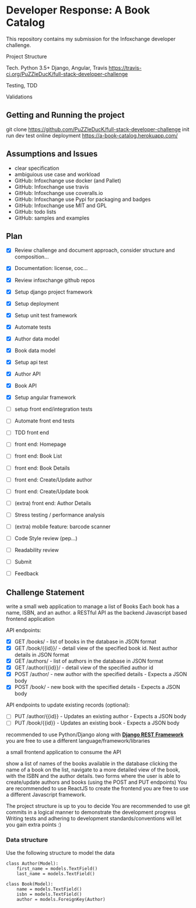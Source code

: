

# Developer Response: A Book Catalog

This repository contains my submission for the Infoxchange developer challenge.

Project Structure


Tech. Python 3.5+ Django, Angular, Travis
https://travis-ci.org/PuZZleDucK/full-stack-developer-challenge

Testing, TDD

Validations


## Getting and Running the project

git clone https://github.com/PuZZleDucK/full-stack-developer-challenge
init
run dev
test
online deployment https://a-book-catalog.herokuapp.com/


## Assumptions and Issues
- clear specification
- ambiguious use case and workload
- GitHub: Infoxchange use docker (and Pallet)
- GitHub: Infoxchange use travis
- GitHub: Infoxchange use coveralls.io
- GitHub: Infoxchange use Pypi for packaging and badges
- GitHub: Infoxchange use MIT and GPL
- GitHub: todo lists
- GitHub: samples and examples



## Plan

- [x] Review challenge and document approach, consider structure and composition...
- [x] Documentation: license, coc...
- [x] Review infoxchange github repos
- [x] Setup django project framework
- [x] Setup deployment
- [x] Setup unit test framework
- [x] Automate tests
- [x] Author data model
- [x] Book data model
- [x] Setup api test
- [x] Author API
- [x] Book API
- [x] Setup angular framework
- [ ] setup front end/integration tests
- [ ] Automate front end tests
- [ ] TDD front end
- [ ] front end: Homepage
- [ ] front end: Book List
- [ ] front end: Book Details
- [ ] front end: Create/Update author
- [ ] front end: Create/Update book
- [ ] (extra) front end: Author Details
- [ ] Stress testing / performance analysis
- [ ] (extra) mobile feature: barcode scanner
- [ ] Code Style review (pep...)
- [ ] Readability review
- [ ] Submit
- [ ] Feedback



## Challenge Statement

write a small web application to manage a list of Books
Each book has a name, ISBN, and an author.
a RESTful API as the backend
Javascript based frontend application

API endpoints:
- [x] GET /books/ - list of books in the database in JSON format
- [x] GET /book/{{id}}/ - detail view of the specified book id. Nest author details in JSON format
- [x] GET /authors/ - list of authors in the database in JSON format
- [x] GET /author/{{id}}/ - detail view of the specified author id
- [x] POST /author/ - new author with the specified details - Expects a JSON body
- [x] POST /book/ - new book with the specified details - Expects a JSON body

API endpoints to update existing records (optional):
- [ ] PUT /author/{{id}} - Updates an existing author - Expects a JSON body
- [ ] PUT /book/{{id}} - Updates an existing book - Expects a JSON body

recommended to use Python/Django along with [**Django REST Framework**](http://www.django-rest-framework.org/)
you are free to use a different language/framework/libraries

a small frontend application to consume the API

show a list of names of the books available in the database
clicking the name of a book on the list, navigate to a more detailed view of the book, with the ISBN and the author details.
two forms where the user is able to create/update authors and books (using the POST and PUT endpoints)
You are recommended to use ReactJS to create the frontend
you are free to use a different Javascript framework.


The project structure is up to you to decide
You are recommended to use git commits in a logical manner to demonstrate the development progress
Writing tests and adhering to development standards/conventions will let you gain extra points :)


### Data structure

Use the following structure to model the data

```
class Author(Model):
    first_name = models.TextField()
    last_name = models.TextField()
```

```
class Book(Model):
    name = models.TextField()
    isbn = models.TextField()
    author = models.ForeignKey(Author)
```
